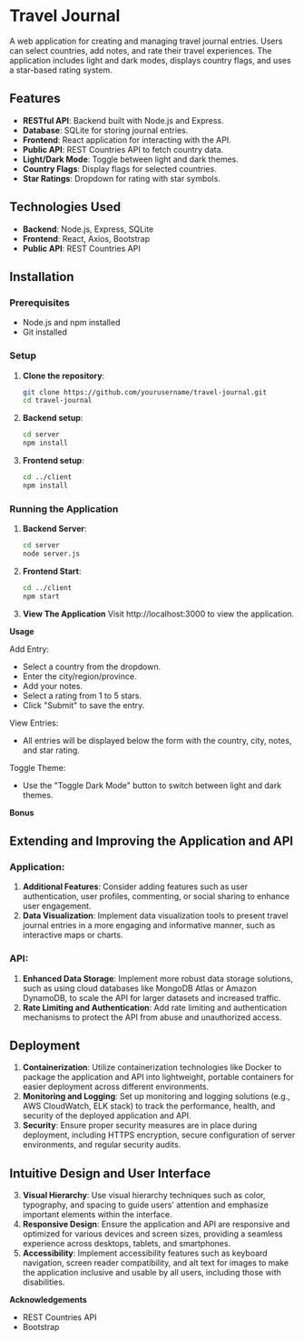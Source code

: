 # Travel Journal

A web application for creating and managing travel journal entries. Users can select countries, add notes, and rate their travel experiences. The application includes light and dark modes, displays country flags, and uses a star-based rating system.

## Features

- **RESTful API**: Backend built with Node.js and Express.
- **Database**: SQLite for storing journal entries.
- **Frontend**: React application for interacting with the API.
- **Public API**: REST Countries API to fetch country data.
- **Light/Dark Mode**: Toggle between light and dark themes.
- **Country Flags**: Display flags for selected countries.
- **Star Ratings**: Dropdown for rating with star symbols.

## Technologies Used

- **Backend**: Node.js, Express, SQLite
- **Frontend**: React, Axios, Bootstrap
- **Public API**: REST Countries API

## Installation

### Prerequisites

- Node.js and npm installed
- Git installed

### Setup

1. **Clone the repository**:
   ```bash
   git clone https://github.com/yourusername/travel-journal.git
   cd travel-journal

2. **Backend setup**:
   ```bash
   cd server
   npm install

3. **Frontend setup**:
   ```bash
   cd ../client
   npm install

### Running the Application

1. **Backend Server**:
   ```bash
   cd server
   node server.js

2. **Frontend Start**:
   ```bash
   cd ../client
   npm start

3. **View The Application**
Visit http://localhost:3000 to view the application.

**Usage**

Add Entry:
- Select a country from the dropdown.
- Enter the city/region/province.
- Add your notes.
- Select a rating from 1 to 5 stars.
- Click "Submit" to save the entry.

View Entries:
- All entries will be displayed below the form with the country, city, notes, and star rating.

Toggle Theme:
- Use the "Toggle Dark Mode" button to switch between light and dark themes.

**Bonus**

## Extending and Improving the Application and API

### Application:
1. **Additional Features**: Consider adding features such as user authentication, user profiles, commenting, or social sharing to enhance user engagement.
2. **Data Visualization**: Implement data visualization tools to present travel journal entries in a more engaging and informative manner, such as interactive maps or charts.

### API:
1. **Enhanced Data Storage**: Implement more robust data storage solutions, such as using cloud databases like MongoDB Atlas or Amazon DynamoDB, to scale the API for larger datasets and increased traffic.
3. **Rate Limiting and Authentication**: Add rate limiting and authentication mechanisms to protect the API from abuse and unauthorized access.

## Deployment
1. **Containerization**: Utilize containerization technologies like Docker to package the application and API into lightweight, portable containers for easier deployment across different environments.
4. **Monitoring and Logging**: Set up monitoring and logging solutions (e.g., AWS CloudWatch, ELK stack) to track the performance, health, and security of the deployed application and API.
5. **Security**: Ensure proper security measures are in place during deployment, including HTTPS encryption, secure configuration of server environments, and regular security audits.

## Intuitive Design and User Interface
3. **Visual Hierarchy**: Use visual hierarchy techniques such as color, typography, and spacing to guide users' attention and emphasize important elements within the interface.
4. **Responsive Design**: Ensure the application and API are responsive and optimized for various devices and screen sizes, providing a seamless experience across desktops, tablets, and smartphones.
5. **Accessibility**: Implement accessibility features such as keyboard navigation, screen reader compatibility, and alt text for images to make the application inclusive and usable by all users, including those with disabilities.

**Acknowledgements**
- REST Countries API
- Bootstrap
